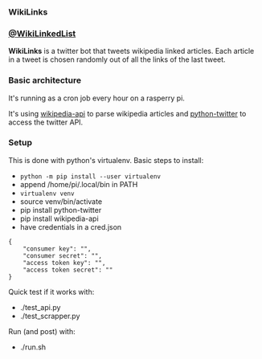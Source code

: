 ### WikiLinks

### [@WikiLinkedList](https://twitter.com/WikiLinkedList)

**WikiLinks** is a twitter bot that tweets wikipedia linked articles. Each article in a tweet is chosen randomly out of all the links of the last tweet.

### Basic architecture

It's running as a cron job every hour on a rasperry pi.

It's using [wikipedia-api](https://pypi.org/project/Wikipedia-API/) to parse wikipedia articles and [python-twitter](https://github.com/bear/python-twitter) to access the twitter API.

### Setup

This is done with python's virtualenv. Basic steps to install:
- `python -m pip install --user virtualenv`
- append /home/pi/.local/bin in PATH
- `virtualenv venv`
- source venv/bin/activate
- pip install python-twitter
- pip install wikipedia-api
- have credentials in a cred.json
```
{
    "consumer key": "",
    "consumer secret": "",
    "access token key": "",
    "access token secret": ""
}
```
Quick test if it works with:
- ./test_api.py
- ./test_scrapper.py

Run (and post) with:
- ./run.sh
